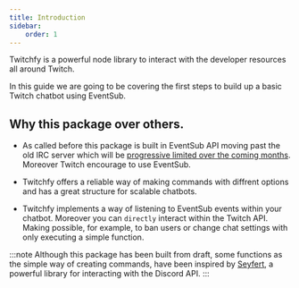 ```yaml
---
title: Introduction
sidebar:
    order: 1
---
```


Twitchfy is a powerful node library to interact with the developer resources all around Twitch.

In this guide we are going to be covering the first steps to build up a basic Twitch chatbot using EventSub.

## Why this package over others.

* As called before this package is built in EventSub API moving past the old IRC server which will be [progressive limited over the coming months](https://discuss.dev.twitch.com/t/giving-broadcasters-control-concurrent-join-limits-for-irc-and-eventsub/54997). Moreover Twitch encourage to use EventSub.

* Twitchfy offers a reliable way of making commands with diffrent options and has a great structure for scalable chatbots.

* Twitchfy implements a way of listening to EventSub events within your chatbot. Moreover you can `directly` interact within the Twitch API. Making possible, for example, to ban users or change chat settings with only executing a simple function. 


:::note
Although this package has been built from draft, some functions as the simple way of creating commands, have been inspired by [Seyfert](https://seyfert.dev), a powerful library for interacting with the Discord API.
:::



